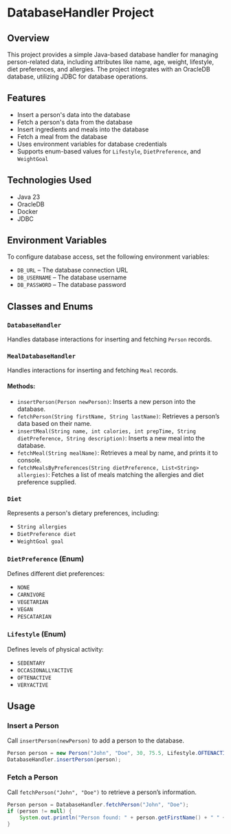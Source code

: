 # DatabaseHandler Project

## Overview
This project provides a simple Java-based database handler for managing person-related data, including attributes like name, age, weight, lifestyle, diet preferences, and allergies. The project integrates with an OracleDB database, utilizing JDBC for database operations.

## Features
- Insert a person's data into the database
- Fetch a person's data from the database
- Insert ingredients and meals into the database
- Fetch a meal from the database
- Uses environment variables for database credentials
- Supports enum-based values for `Lifestyle`, `DietPreference`, and `WeightGoal`

## Technologies Used
- Java 23
- OracleDB
- Docker
- JDBC

## Environment Variables
To configure database access, set the following environment variables:
- `DB_URL` – The database connection URL
- `DB_USERNAME` – The database username
- `DB_PASSWORD` – The database password

## Classes and Enums
### `DatabaseHandler`
Handles database interactions for inserting and fetching `Person` records.
### `MealDatabaseHandler`
Handles interactions for inserting and fetching `Meal` records.

#### Methods:
- `insertPerson(Person newPerson)`: Inserts a new person into the database.
- `fetchPerson(String firstName, String lastName)`: Retrieves a person’s data based on their name.
- `insertMeal(String name, int calories, int prepTime, String dietPreference, String description)`: Inserts a new meal into the database.
- `fetchMeal(String mealName)`: Retrieves a meal by name, and prints it to console.
- `fetchMealsByPreferences(String dietPreference, List<String> allergies)`: Fetches a list of meals matching the allergies and diet preference supplied. 

### `Diet`
Represents a person's dietary preferences, including:
- `String allergies`
- `DietPreference diet`
- `WeightGoal goal`

### `DietPreference` (Enum)
Defines different diet preferences:
- `NONE`
- `CARNIVORE`
- `VEGETARIAN`
- `VEGAN`
- `PESCATARIAN`

### `Lifestyle` (Enum)
Defines levels of physical activity:
- `SEDENTARY`
- `OCCASIONALLYACTIVE`
- `OFTENACTIVE`
- `VERYACTIVE`

## Usage
### Insert a Person
Call `insertPerson(newPerson)` to add a person to the database.
```java
Person person = new Person("John", "Doe", 30, 75.5, Lifestyle.OFTENACTIVE, DietPreference.VEGAN, WeightGoal.LOSE_WEIGHT, "Nuts");
DatabaseHandler.insertPerson(person);
```

### Fetch a Person
Call `fetchPerson("John", "Doe")` to retrieve a person’s information.
```java
Person person = DatabaseHandler.fetchPerson("John", "Doe");
if (person != null) {
    System.out.println("Person found: " + person.getFirstName() + " " + person.getLastName());
}
```

